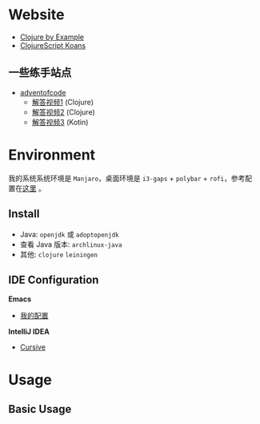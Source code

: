 # Website
- [Clojure by Example](http://kimh.github.io/clojure-by-example/#about)
- [ClojureScript Koans](http://clojurescriptkoans.com/)

## 一些练手站点
- [adventofcode](https://adventofcode.com/)
    - [解答视频1](https://potetm.com/videos.html) (Clojure)
    - [解答视频2](https://www.youtube.com/watch?v=2yXGuznRUc8&list=PLs2o_po-FzbF61RENlHDLxIBuLwazBvv3) (Clojure)
    - [解答视频3](https://www.youtube.com/watch?v=YgNt6746q80&list=PLfzJKXh_D71SJkxZ_2eKHRUiVebhUPgZ4) (Kotin)

# Environment

我的系统系统环境是 `Manjaro`，桌面环境是 `i3-gaps` + `polybar` + `rofi`，参考配
置在[这里](https://github.com/keer2345/dotfiles/tree/master/home/.config) 。
## Install
- Java: `openjdk` 或 `adoptopenjdk`
- 查看 Java 版本: `archlinux-java`
- 其他: `clojure` `leiningen`

## IDE Configuration
**Emacs**
- [我的配置](https://github.com/keer2345/keer-emacs/blob/master/lisp/lang-clojure.el)


**IntelliJ IDEA**
- [Cursive](https://cursive-ide.com/userguide/)

# Usage
## Basic Usage
